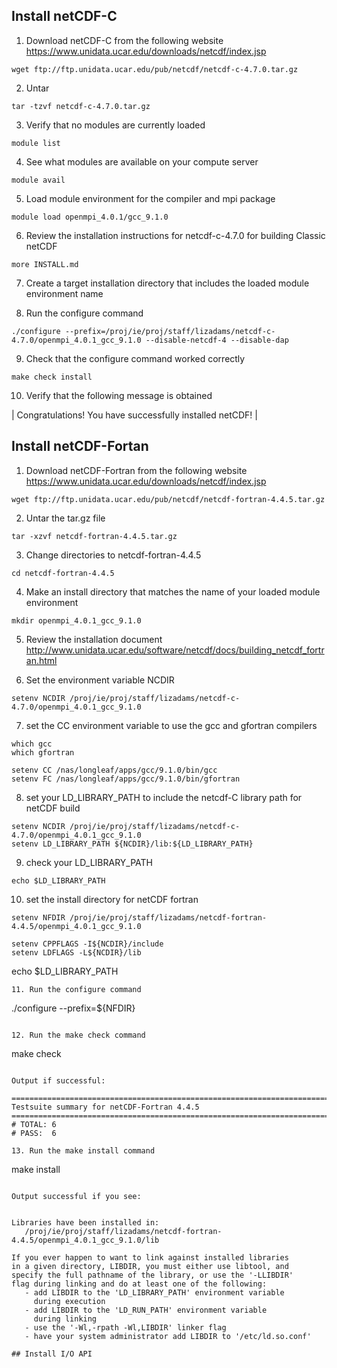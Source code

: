## Install netCDF-C

1. Download netCDF-C from the following website https://www.unidata.ucar.edu/downloads/netcdf/index.jsp

```
wget ftp://ftp.unidata.ucar.edu/pub/netcdf/netcdf-c-4.7.0.tar.gz
```

2. Untar

```
tar -tzvf netcdf-c-4.7.0.tar.gz
```

3. Verify that no modules are currently loaded

```
module list
```

4. See what modules are available on your compute server

```
module avail
```

5. Load module environment for the compiler and mpi package

```
module load openmpi_4.0.1/gcc_9.1.0
```

6. Review the installation instructions for netcdf-c-4.7.0 for building Classic netCDF

```
more INSTALL.md
```

7. Create a target installation directory that includes the loaded module environment name

8. Run the configure command

```
./configure --prefix=/proj/ie/proj/staff/lizadams/netcdf-c-4.7.0/openmpi_4.0.1_gcc_9.1.0 --disable-netcdf-4 --disable-dap
```

9. Check that the configure command worked correctly

```
make check install
```

10. Verify that the following message is obtained

| Congratulations! You have successfully installed netCDF!    |

## Install netCDF-Fortan

1. Download netCDF-Fortran from the following website https://www.unidata.ucar.edu/downloads/netcdf/index.jsp
```
wget ftp://ftp.unidata.ucar.edu/pub/netcdf/netcdf-fortran-4.4.5.tar.gz 
```
2. Untar the tar.gz file
```
tar -xzvf netcdf-fortran-4.4.5.tar.gz
```
3. Change directories to netcdf-fortran-4.4.5
```
cd netcdf-fortran-4.4.5
```
4. Make an install directory that matches the name of your loaded module environment
```
mkdir openmpi_4.0.1_gcc_9.1.0
```
5. Review the installation document http://www.unidata.ucar.edu/software/netcdf/docs/building_netcdf_fortran.html

6. Set the environment variable NCDIR
```
setenv NCDIR /proj/ie/proj/staff/lizadams/netcdf-c-4.7.0/openmpi_4.0.1_gcc_9.1.0
```
7. set the CC environment variable to use the gcc and gfortran compilers
```
which gcc
which gfortran

setenv CC /nas/longleaf/apps/gcc/9.1.0/bin/gcc
setenv FC /nas/longleaf/apps/gcc/9.1.0/bin/gfortran
```
8. set your LD_LIBRARY_PATH to include the netcdf-C library path for netCDF build
```
setenv NCDIR /proj/ie/proj/staff/lizadams/netcdf-c-4.7.0/openmpi_4.0.1_gcc_9.1.0
setenv LD_LIBRARY_PATH ${NCDIR}/lib:${LD_LIBRARY_PATH}
```
9. check your LD_LIBRARY_PATH
```
echo $LD_LIBRARY_PATH
```
10. set the install directory for netCDF fortran
```
setenv NFDIR /proj/ie/proj/staff/lizadams/netcdf-fortran-4.4.5/openmpi_4.0.1_gcc_9.1.0

setenv CPPFLAGS -I${NCDIR}/include
setenv LDFLAGS -L${NCDIR}/lib
```
echo $LD_LIBRARY_PATH
```
11. Run the configure command
```
./configure --prefix=${NFDIR}
```

12. Run the make check command

```
make check
```

Output if successful:

============================================================================
Testsuite summary for netCDF-Fortran 4.4.5
============================================================================
# TOTAL: 6
# PASS:  6

13. Run the make install command

```
make install
```

Output successful if you see:


Libraries have been installed in:
   /proj/ie/proj/staff/lizadams/netcdf-fortran-4.4.5/openmpi_4.0.1_gcc_9.1.0/lib

If you ever happen to want to link against installed libraries
in a given directory, LIBDIR, you must either use libtool, and
specify the full pathname of the library, or use the '-LLIBDIR'
flag during linking and do at least one of the following:
   - add LIBDIR to the 'LD_LIBRARY_PATH' environment variable
     during execution
   - add LIBDIR to the 'LD_RUN_PATH' environment variable
     during linking
   - use the '-Wl,-rpath -Wl,LIBDIR' linker flag
   - have your system administrator add LIBDIR to '/etc/ld.so.conf'

## Install I/O API

